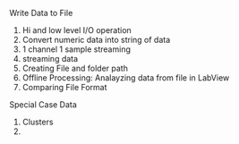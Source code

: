 Write Data to File

1. Hi and low level I/O operation
2. Convert numeric data into string of data
3. 1 channel 1 sample streaming
4. streaming data
5. Creating File and folder path
6. Offline Processing: Analayzing data from file in LabView
7. Comparing File Format

Special Case Data
1. Clusters
2. 


